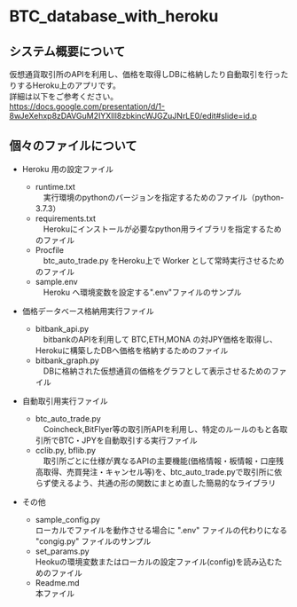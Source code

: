 # BTC_database_with_heroku
## システム概要について
仮想通貨取引所のAPIを利用し、価格を取得しDBに格納したり自動取引を行ったりするHeroku上のアプリです。<br>
詳細は以下をご参考ください。<br>
https://docs.google.com/presentation/d/1-8wJeXehxp8zDAVGuM2IYXIll8zbkincWJGZuJNrLE0/edit#slide=id.p

## 個々のファイルについて
- Heroku 用の設定ファイル
    - runtime.txt
        <br>　実行環境のpythonのバージョンを指定するためのファイル（python-3.7.3）
    - requirements.txt
        <br>　Herokuにインストールが必要なpython用ライブラリを指定するためのファイル
    - Procfile
        <br>　btc_auto_trade.py をHeroku上で Worker として常時実行させるためのファイル
    - sample.env
        <br>　Heroku へ環境変数を設定する".env"ファイルのサンプル

- 価格データベース格納用実行ファイル
    - bitbank_api.py
        <br>　bitbankのAPIを利用して BTC,ETH,MONA の対JPY価格を取得し、Herokuに構築したDBへ価格を格納するためのファイル
    - bitbank_graph.py
        <br>　DBに格納された仮想通貨の価格をグラフとして表示させるためのファイル

- 自動取引用実行ファイル
    - btc_auto_trade.py
        <br>　Coincheck,BitFlyer等の取引所APIを利用し、特定のルールのもと各取引所でBTC・JPYを自動取引する実行ファイル
    - cclib.py, bflib.py
        <br>　取引所ごとに仕様が異なるAPIの主要機能(価格情報・板情報・口座残高取得、売買発注・キャンセル等)を、btc_auto_trade.pyで取引所に依らず使えるよう、共通の形の関数にまとめ直した簡易的なライブラリ

- その他
    - sample_config.py
        <br> ローカルでファイルを動作させる場合に ".env" ファイルの代わりになる "congig.py" ファイルのサンプル
    - set_params.py
        <br> Heokuの環境変数またはローカルの設定ファイル(config)を読み込むためのファイル
    - Readme.md
        <br> 本ファイル